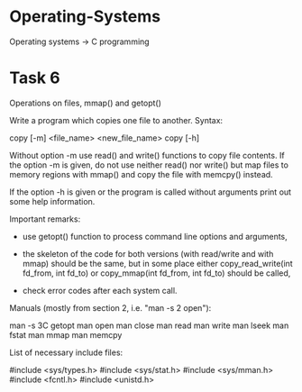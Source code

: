 # Operating-Systems
Operating systems -> C programming 

# Task 6


  Operations on files, mmap() and getopt()


Write a program which copies one file to another. Syntax:

  copy [-m] <file_name> <new_file_name>
  copy [-h]


Without option -m use read() and write() functions to copy file contents. If
the option -m is given, do not use neither read() nor write() but map files
to memory regions with mmap() and copy the file with memcpy() instead.

If the option -h is given or the program is called without arguments print
out some help information.  

Important remarks: 

- use getopt() function to process command line options and arguments,

- the skeleton of the code for both versions (with read/write and with mmap)
  should be the same, but in some place either copy_read_write(int fd_from,
  int fd_to) or copy_mmap(int fd_from, int fd_to) should be called,

- check error codes after each system call.


Manuals (mostly from section 2, i.e. "man -s 2 open"):

man -s 3C getopt
man open
man close
man read
man write
man lseek
man fstat
man mmap
man memcpy 

List of necessary include files:

#include <sys/types.h>
#include <sys/stat.h>
#include <sys/mman.h>
#include <fcntl.h>
#include <unistd.h>
